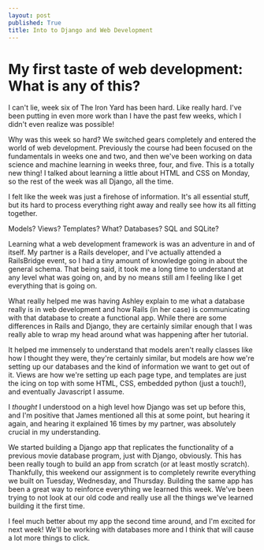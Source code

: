 ```yaml
---
layout: post
published: True
title: Into to Django and Web Development
---
```

# My first taste of web development: What is any of this?

I can't lie, week six of The Iron Yard has been hard. Like really hard. I've been
putting in even more work than I have the past few weeks, which I didn't even
realize was possible!

Why was this week so hard? We switched gears completely and entered the world of
web development. Previously the course had been focused on the fundamentals in weeks
one and two, and then we've been working on data science and machine learning in weeks
three, four, and five. This is a totally new thing! I talked about learning a little
about HTML and CSS on Monday, so the rest of the week was all Django, all the time.

I felt like the week was just a firehose of information. It's all essential stuff,
but its hard to process everything right away and really see how its all fitting together.

Models? Views? Templates? What? Databases? SQL and SQLite?

Learning what a web development framework is was an adventure in and of itself.
My partner is a Rails developer, and I've actually attended a RailsBridge event,
so I had a tiny amount of knowledge going in about the general schema. That being
said, it took me a long time to understand at any level what was going on, and by
no means still am I feeling like I get everything that is going on.

What really helped me was having Ashley explain to me what a database really is
in web development and how Rails (in her case) is communicating with that database
to create a functional app. While there are some differences in Rails and Django,
they are certainly similar enough that I was really able to wrap my head around
what was happening after her tutorial.

It helped me immensely to understand that models aren't really classes like how I
thought they were, they're certainly similar, but models are how we're setting up
our databases and the kind of information we want to get out of it. Views are how
we're setting up each page type, and templates are just the icing on top with some
HTML, CSS, embedded python (just a touch!), and eventually Javascript I assume.

I *thought* I understood on a high level how Django was set up before this, and I'm
positive that James mentioned all this at some point, but hearing it again, and hearing
it explained 16 times by my partner, was absolutely crucial in my understanding.

We started building a Django app that replicates the functionality of a previous movie
database program, just with Django, obviously. This has been really tough to build an
app from scratch (or at least mostly scratch). Thankfully, this weekend our assignment
is to completely rewrite everything we built on Tuesday, Wednesday, and Thursday.
Building the same app has been a great way to reinforce everything we learned this week.
We've been trying to not look at our old code and really use all the things we've learned
building it the first time.

I feel much better about my app the second time around, and I'm excited for next week!
We'll be working with databases more and I think that will cause a lot more things
to click.
